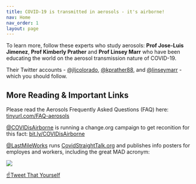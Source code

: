 ```yaml
---
title: COVID-19 is transmitted in aerosols - it's airborne!
nav: Home
nav_order: 1
layout: page
---
```


To learn more, follow these experts who study aerosols: **Prof Jose-Luis Jimenez**, **Prof Kimberly Prather** and **Prof Linsey Marr** who have been educating the world on the aerosol transmission nature of COVID-19.

Their Twitter accounts - [@jljcolorado](https://twitter.com/jljcolorado), [@kprather88](https://twitter.com/kprather88), and [@linseymarr](https://twitter.com/linseymarr) - which you should follow.

## More Reading & Important Links

Please read the Aerosols Frequently Asked Questions (FAQ) here: [tinyurl.com/FAQ-aerosols](https://tinyurl.com/FAQ-aerosols)

[@COVIDisAirborne](https://twitter.com/covidisairborne) is running a change.org campaign to get reconition for this fact: [bit.ly/COVIDisAirborne](https://bit.ly/COVIDisAirborne)

[@LastMileWorks](https://twitter.com/lastmileworks) runs [CovidStraightTalk.org](https://covidstraighttalk.org/) and publishes info posters for employes and workers, including the great MAD acronym:

![](https://user-images.githubusercontent.com/82182/102404351-82d22880-3fdf-11eb-9b1a-c5a105e89101.png) 

<a href="https://twitter.com/intent/tweet?text=%23COVIDisAirborne%20%23masks4All%20%23bewareOfSharedAir%20%23ventilation.%20Masks!%20Air!%20Distance!%20https://pic.twitter.com/noIWVuuogr&name=small" target="_blank">☝️Tweet That Yourself</a>

